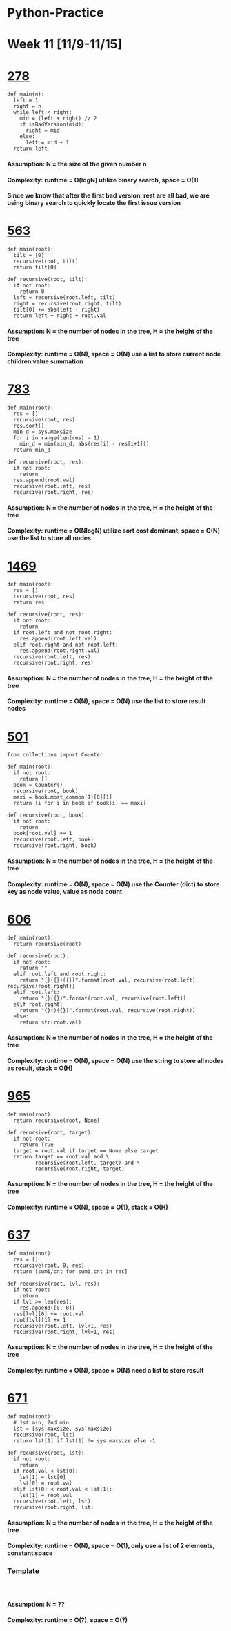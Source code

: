 # Python-Practice

# Week 11 [11/9-11/15]

# [278](https://leetcode.com/problems/first-bad-version/)
```
def main(n):
  left = 1
  right = n
  while left < right:
    mid = (left + right) // 2
    if isBadVersion(mid):
      right = mid
    else:
      left = mid + 1
  return left
```
#### Assumption: N = the size of the given number n
#### Complexity: runtime = O(logN) utilize binary search, space = O(1)
#### Since we know that after the first bad version, rest are all bad, we are using binary search to quickly locate the first issue version

# [563](https://leetcode.com/problems/binary-tree-tilt/)
```
def main(root):
  tilt = [0]
  recursive(root, tilt)
  return tilt[0]

def recursive(root, tilt):
  if not root:
    return 0
  left = recursive(root.left, tilt)
  right = recursive(root.right, tilt)
  tilt[0] += abs(left - right)
  return left + right + root.val
```
#### Assumption: N = the number of nodes in the tree, H = the height of the tree
#### Complexity: runtime = O(N), space = O(N) use a list to store current node children value summation 

# [783](https://leetcode.com/problems/minimum-distance-between-bst-nodes/)
```
def main(root):
  res = []
  recursive(root, res)
  res.sort()
  min_d = sys.maxsize
  for i in range(len(res) - 1):
    min_d = min(min_d, abs(res[i] - res[i+1]))
  return min_d

def recursive(root, res):
  if not root:
    return
  res.append(root.val)
  recursive(root.left, res)
  recursive(root.right, res)
```
#### Assumption: N = the number of nodes in the tree, H = the height of the tree
#### Complexity: runtime = O(NlogN) utilize sort cost dominant, space = O(N) use the list to store all nodes

# [1469](https://leetcode.com/problems/find-all-the-lonely-nodes/)
```
def main(root):
  res = []
  recursive(root, res)
  return res

def recursive(root, res):
  if not root:
    return
  if root.left and not root.right:
    res.append(root.left.val)
  elif root.right and not root.left:
    res.append(root.right.val)
  recursive(root.left, res)
  recursive(root.right, res)
```
#### Assumption: N = the number of nodes in the tree, H = the height of the tree
#### Complexity: runtime = O(N), space = O(N) use the list to store result nodes

# [501](https://leetcode.com/problems/find-mode-in-binary-search-tree/)
```
from collections import Counter

def main(root):
  if not root:
    return []
  book = Counter()
  recursive(root, book)
  maxi = book.most_common(1)[0][1]
  return [i for i in book if book[i] == maxi]

def recursive(root, book):
  if not root:
    return
  book[root.val] += 1
  recursive(root.left, book)
  recursive(root.right, book)
```
#### Assumption: N = the number of nodes in the tree, H = the height of the tree
#### Complexity: runtime = O(N), space = O(N) use the Counter (dict) to store key as node value, value as node count

# [606](https://leetcode.com/problems/construct-string-from-binary-tree/)
```
def main(root):
  return recursive(root)

def recursive(root):
  if not root:
    return ""
  elif root.left and root.right:
    return "{}({})({})".format(root.val, recursive(root.left), recursive(root.right))
  elif root.left:
    return "{}({})".format(root.val, recursive(root.left))
  elif root.right:
    return "{}()({})".format(root.val, recursive(root.right))
  else:
    return str(root.val)
```
#### Assumption: N = the number of nodes in the tree, H = the height of the tree
#### Complexity: runtime = O(N), space = O(N) use the string to store all nodes as result, stack = O(H)

# [965](https://leetcode.com/problems/univalued-binary-tree/)
```
def main(root):
  return recursive(root, None)

def recursive(root, target):
  if not root:
    return True
  target = root.val if target == None else target
  return target == root.val and \
         recursive(root.left, target) and \
         recursive(root.right, target)
```
#### Assumption: N = the number of nodes in the tree, H = the height of the tree
#### Complexity: runtime = O(N), space = O(1), stack = O(H)

# [637](https://leetcode.com/problems/average-of-levels-in-binary-tree/)
```
def main(root):
  res = []
  recursive(root, 0, res)
  return [sumi/cnt for sumi,cnt in res]

def recursive(root, lvl, res):
  if not root:
    return
  if lvl >= len(res):
    res.append([0, 0])
  res[lvl][0] += root.val
  root[lvl][1] += 1
  recursive(root.left, lvl+1, res)
  recursive(root.right, lvl+1, res)
```
#### Assumption: N = the number of nodes in the tree, H = the height of the tree
#### Complexity: runtime = O(N), space = O(N) need a list to store result

# [671](https://leetcode.com/problems/second-minimum-node-in-a-binary-tree/)
```
def main(root):
  # 1st min, 2nd min
  lst = [sys.maxsize, sys.maxsize]
  recursive(root, lst)
  return lst[1] if lst[1] != sys.maxsize else -1

def recursive(root, lst):
  if not root:
    return
  if root.val < lst[0]:
    lst[1] = lst[0]
    lst[0] = root.val
  elif lst[0] < root.val < lst[1]:
    lst[1] = root.val
  recursive(root.left, lst)
  recursive(root.right, lst)
```
#### Assumption: N = the number of nodes in the tree, H = the height of the tree
#### Complexity: runtime = O(N), space = O(1), only use a list of 2 elements, constant space

### Template
# []()
```
```
#### Assumption: N = ??
#### Complexity: runtime = O(?), space = O(?)
